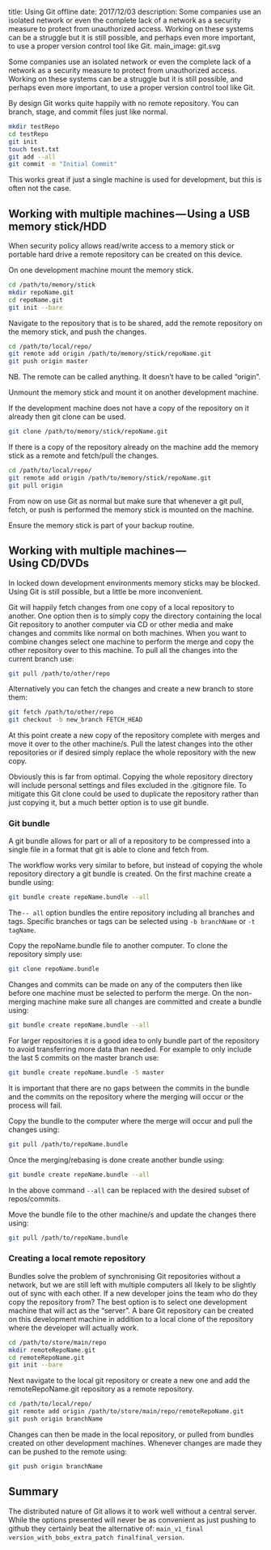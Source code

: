 title: Using Git offline
date: 2017/12/03
description: Some companies use an isolated network or even the complete lack of a network as a security measure to protect from unauthorized access. Working on these systems can be a struggle but it is still possible, and perhaps even more important, to use a proper version control tool like Git.
main_image: git.svg

Some companies use an isolated network or even the complete lack of a network as a security measure to protect from unauthorized access. Working on these systems can be a struggle but it is still possible, and perhaps even more important, to use a proper version control tool like Git.

By design Git works quite happily with no remote repository. You can branch, stage, and commit files just like normal.
```sh
mkdir testRepo
cd testRepo
git init
touch test.txt
git add --all
git commit -m "Initial Commit"
```
This works great if just a single machine is used for development, but this is often not the case.

## Working with multiple machines — Using a USB memory stick/HDD
When security policy allows read/write access to a memory stick or portable hard drive a remote repository can be created on this device.

On one development machine mount the memory stick.
```sh
cd /path/to/memory/stick
mkdir repoName.git
cd repoName.git
git init --bare
```
Navigate to the repository that is to be shared, add the remote repository on the memory stick, and push the changes.
```sh
cd /path/to/local/repo/
git remote add origin /path/to/memory/stick/repoName.git
git push origin master
```
NB. The remote can be called anything. It doesn’t have to be called “origin”.

Unmount the memory stick and mount it on another development machine.

If the development machine does not have a copy of the repository on it already then git clone can be used.
```sh
git clone /path/to/memory/stick/repoName.git
```
If there is a copy of the repository already on the machine add the memory stick as a remote and fetch/pull the changes.
```sh
cd /path/to/local/repo/
git remote add origin /path/to/memory/stick/repoName.git
git pull origin
```
From now on use Git as normal but make sure that whenever a git pull, fetch, or push is performed the memory stick is mounted on the machine.

Ensure the memory stick is part of your backup routine.

## Working with multiple machines — Using CD/DVDs
In locked down development environments memory sticks may be blocked. Using Git is still possible, but a little be more inconvenient.

Git will happily fetch changes from one copy of a local repository to another. One option then is to simply copy the directory containing the local Git repository to another computer via CD or other media and make changes and commits like normal on both machines. When you want to combine changes select one machine to perform the merge and copy the other repository over to this machine. To pull all the changes into the current branch use:
```sh
git pull /path/to/other/repo
```
Alternatively you can fetch the changes and create a new branch to store them:
```sh
git fetch /path/to/other/repo
git checkout -b new_branch FETCH_HEAD
```
At this point create a new copy of the repository complete with merges and move it over to the other machine/s. Pull the latest changes into the other repositories or if desired simply replace the whole repository with the new copy.

Obviously this is far from optimal. Copying the whole repository directory will include personal settings and files excluded in the .gitignore file. To mitigate this Git clone could be used to duplicate the repository rather than just copying it, but a much better option is to use git bundle.
### Git bundle
A git bundle allows for part or all of a repository to be compressed into a single file in a format that git is able to clone and fetch from.

The workflow works very similar to before, but instead of copying the whole repository directory a git bundle is created. On the first machine create a bundle using:
```sh
git bundle create repoName.bundle --all
```
The `-- all` option bundles the entire repository including all branches and tags. Specific branches or tags can be selected using `-b branchName` or `-t tagName`.

Copy the repoName.bundle file to another computer. To clone the repository simply use:
```sh
git clone repoName.bundle
```
Changes and commits can be made on any of the computers then like before one machine must be selected to perform the merge. On the non-merging machine make sure all changes are committed and create a bundle using:
```sh
git bundle create repoName.bundle --all
```
For larger repositories it is a good idea to only bundle part of the repository to avoid transferring more data than needed. For example to only include the last 5 commits on the master branch use:
```sh
git bundle create repoName.bundle -5 master
```
It is important that there are no gaps between the commits in the bundle and the commits on the repository where the merging will occur or the process will fail.

Copy the bundle to the computer where the merge will occur and pull the changes using:
```sh
git pull /path/to/repoName.bundle
```
Once the merging/rebasing is done create another bundle using:
```sh
git bundle create repoName.bundle --all
```
In the above command `--all` can be replaced with the desired subset of repos/commits.

Move the bundle file to the other machine/s and update the changes there using:
```sh
git pull /path/to/repoName.bundle
```

### Creating a local remote repository
Bundles solve the problem of synchronising Git repositories without a network, but we are still left with multiple computers all likely to be slightly out of sync with each other. If a new developer joins the team who do they copy the repository from? The best option is to select one development machine that will act as the “server”. A bare Git repository can be created on this development machine in addition to a local clone of the repository where the developer will actually work.
```sh
cd /path/to/store/main/repo
mkdir remoteRepoName.git
cd remoteRepoName.git
git init --bare
```
Next navigate to the local git repository or create a new one and add the remoteRepoName.git repository as a remote repository.
```sh
cd /path/to/local/repo/
git remote add origin /path/to/store/main/repo/remoteRepoName.git
git push origin branchName
```
Changes can then be made in the local repository, or pulled from bundles created on other development machines. Whenever changes are made they can be pushed to the remote using:
```sh
git push origin branchName
```

## Summary
The distributed nature of Git allows it to work well without a central server. While the options presented will never be as convenient as just pushing to github they certainly beat the alternative of: `main_v1_final version_with_bobs_extra_patch finalfinal_version`.